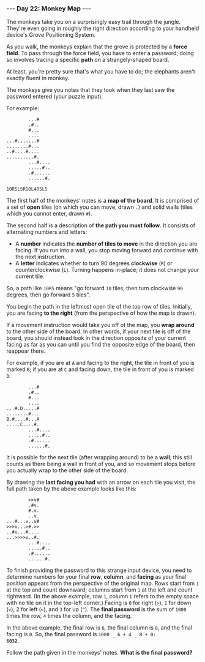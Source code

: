### --- Day 22: Monkey Map ---

The monkeys take you on a surprisingly easy trail through the jungle.
They're even going in roughly the right direction according to your
handheld device's Grove Positioning System.

As you walk, the monkeys explain that the grove is protected by a **force
field**. To pass through the force field, you have to enter a password; doing
so involves tracing a specific **path** on a strangely-shaped board.

At least, you're pretty sure that's what you have to do; the elephants
aren't exactly fluent in monkey.

The monkeys give you notes that they took when they last saw the password
entered (your puzzle input).

For example:

```
        ...#
        .#..
        #...
        ....
...#.......#
........#...
..#....#....
..........#.
        ...#....
        .....#..
        .#......
        ......#.

10R5L5R10L4R5L5
```

The first half of the monkeys' notes is a **map of the board**. It is
comprised of a set of **open** tiles (on which you can move, drawn `.`) and
solid walls (tiles which you cannot enter, drawn `#`).

The second half is a description of **the path you must follow**. It consists
of alternating numbers and letters:

- A **number** indicates the **number of tiles to move** in the direction you
  are facing. If you run into a wall, you stop moving forward and
  continue with the next instruction.
- A **letter** indicates whether to turn 90 degrees **clockwise** (`R`) or
  counterclockwise (`L`). Turning happens in-place; it does not change
  your current tile.

So, a path like `10R5` means "go forward `10` tiles, then turn clockwise `90`
degrees, then go forward `5` tiles".

You begin the path in the leftmost open tile of the top row of tiles.
Initially, you are facing **to the right** (from the perspective of how the
map is drawn).

If a movement instruction would take you off of the map, you **wrap around**
to the other side of the board. In other words, if your next tile is off of
the board, you should instead look in the direction opposite of your
current facing as far as you can until you find the opposite edge of the
board, then reappear there.

For example, if you are at `A` and facing to the right, the tile in front of
you is marked `B`; if you are at `C` and facing down, the tile in front of you
is marked `D`:

```
        ...#
        .#..
        #...
        ....
...#.D.....#
........#...
B.#....#...A
.....C....#.
        ...#....
        .....#..
        .#......
        ......#.
```

It is possible for the next tile (after wrapping around) to be a **wall**; this
still counts as there being a wall in front of you, and so movement stops
before you actually wrap to the other side of the board.

By drawing the **last facing you had** with an arrow on each tile you visit,
the full path taken by the above example looks like this:

```
        >>v#
        .#v.
        #.v.
        ..v.
...#...v..v#
>>>v...>#.>>
..#v...#....
...>>>>v..#.
        ...#....
        .....#..
        .#......
        ......#.
```

To finish providing the password to this strange input device, you need to
determine numbers for your final **row**, **column**, and **facing** as your final
position appears from the perspective of the original map. Rows start from
`1` at the top and count downward; columns start from `1` at the left and count
rightward. (In the above example, row `1`, column `1` refers to the empty space
with no tile on it in the top-left corner.) Facing is `0` for right (`>`), `1`
for down (`v`), 2 for left (`<`), and `3` for up (`^`). The **final password** is the
sum of `1000` times the row, `4` times the column, and the facing.

In the above example, the final row is `6`, the final column is `8`, and the
final facing is `0`. So, the final password is <code>1000 _ 6 + 4 _ 8 + 0: <b>6032</b></code>.

Follow the path given in the monkeys' notes. **What is the final password?**
